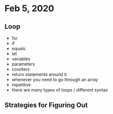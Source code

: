 # Feb 5, 2020

## Loop

- for
- if
- equals
- let
- variables
- parameters
- counters
- return statements around it
- whenever you need to go through an array
- repetitive
- there are many types of loops / different syntax

## Strategies for Figuring Out

```text

```
